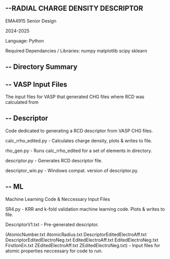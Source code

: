 --RADIAL CHARGE DENSITY DESCRIPTOR
--

EMA4915 Senior Design

2024-2025


Language: Python


Required Dependancies / Libraries:
  numpy
  matplotlib
  scipy
  sklearn

--
Directory Summary
--

--
VASP Input Files
--
The input files for VASP that generated CHG files where RCD was calculated from

--
Descriptor
--
Code dedicated to generating a RCD descriptor from VASP CHG files.

  calc_rrho_edited.py - Calculates charge density, plots & writes to file.
  
  rho_gen.py - Runs calc_rrho_edited for a set of elements in directory. 
  
  descriptor.py - Generates RCD descriptor file.
  
  descriptor_win.py - Windows compat. version of descriptor.py.

--
ML
--
Machine Learning Code & Neccessary Input Files

  SR4.py - KRR and k-fold validation machine learning code. Plots & writes to file.
  
  DescriptorV1.txt - Pre-generated descriptor.
  
  (AtomicNumber.txt
  AtomicRadius.txt
  DescriptorEditedElectroAff.txt
  DescriptorEditedElectroNeg.txt
  EditedElectroAff.txt
  EditedElectroNeg.txt
  FirstIonEn.txt
  ZEditedElectroAff.txt
  ZEditedElectroNeg.txt) - Input files for atomic properties neccessary for code to run. 
